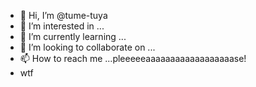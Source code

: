 - 👋 Hi, I’m @tume-tuya
- 👀 I’m interested in ...
- 🌱 I’m currently learning ...
- 💞️ I’m looking to collaborate on ...
- 📫 How to reach me ...pleeeeeaaaaaaaaaaaaaaaaaase!
- wtf

<!---
tume-tuya/tume-tuya is a ✨ special ✨ repository because its `README.md` (this file) appears on your GitHub profile.
You can click the Preview link to take a look at your changes.
--->
